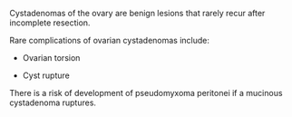 Cystadenomas of the ovary are benign lesions that rarely recur after incomplete resection.

Rare complications of ovarian cystadenomas include:

- Ovarian torsion

- Cyst rupture

There is a risk of development of pseudomyxoma peritonei if a mucinous cystadenoma ruptures.